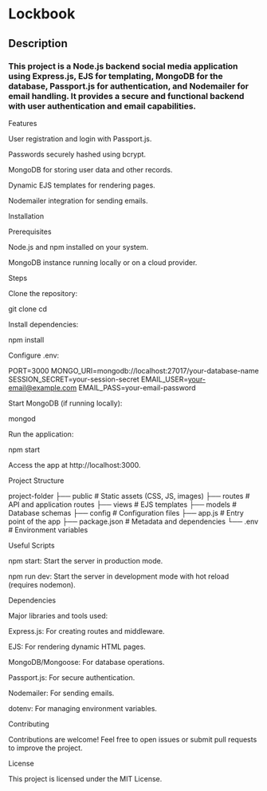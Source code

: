 <h1>Lockbook</h1>

<h2>Description</h2>

<h3>This project is a Node.js backend social media application using Express.js, EJS for templating, MongoDB for the database, Passport.js for authentication, and Nodemailer for email handling. It provides a secure and functional backend with user authentication and email capabilities.
</h3>
Features

User registration and login with Passport.js.

Passwords securely hashed using bcrypt.

MongoDB for storing user data and other records.

Dynamic EJS templates for rendering pages.

Nodemailer integration for sending emails.

Installation

Prerequisites

Node.js and npm installed on your system.

MongoDB instance running locally or on a cloud provider.

Steps

Clone the repository:

git clone <repository-url>
cd <repository-folder>

Install dependencies:

npm install

Configure .env:

PORT=3000
MONGO_URI=mongodb://localhost:27017/your-database-name
SESSION_SECRET=your-session-secret
EMAIL_USER=your-email@example.com
EMAIL_PASS=your-email-password

Start MongoDB (if running locally):

mongod

Run the application:

npm start

Access the app at http://localhost:3000.

Project Structure

project-folder
├── public          # Static assets (CSS, JS, images)
├── routes          # API and application routes
├── views           # EJS templates
├── models          # Database schemas
├── config          # Configuration files
├── app.js          # Entry point of the app
├── package.json    # Metadata and dependencies
└── .env            # Environment variables

Useful Scripts

npm start: Start the server in production mode.

npm run dev: Start the server in development mode with hot reload (requires nodemon).

Dependencies

Major libraries and tools used:

Express.js: For creating routes and middleware.

EJS: For rendering dynamic HTML pages.

MongoDB/Mongoose: For database operations.

Passport.js: For secure authentication.

Nodemailer: For sending emails.

dotenv: For managing environment variables.

Contributing

Contributions are welcome! Feel free to open issues or submit pull requests to improve the project.

License

This project is licensed under the MIT License.

